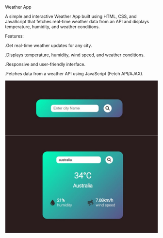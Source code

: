 Weather App

A simple and interactive Weather App built using HTML, CSS, and JavaScript that fetches real-time weather data from an API and displays temperature, humidity, and weather conditions.

Features:

.Get real-time weather updates for any city.

.Displays temperature, humidity, wind speed, and weather conditions.

.Responsive and user-friendly interface.

.Fetches data from a weather API using JavaScript (Fetch API/AJAX).


![image alt](https://github.com/venudhar123/weather-app/blob/d68be43316a54b959deaca626daae7befc1cf27d/demo%20pic.jpg)
